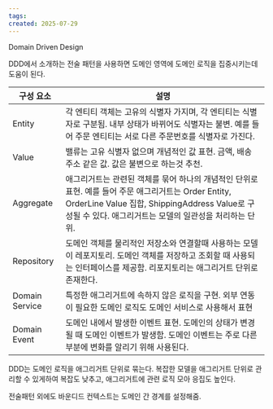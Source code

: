 ```yaml
---
tags: 
created: 2025-07-29
---
```

Domain Driven Design

DDD에서 소개하는 전술 패턴을 사용하면 도메인 영역에 도메인 로직을 집중시키는데 도움이 된다.


| 구성 요소          | 설명                                                                                                                                             |
| -------------- | ---------------------------------------------------------------------------------------------------------------------------------------------- |
| Entity         | 각 엔티티 객체는 고유의 식별자 가지며, 각 엔티티는 식별자로 구분됨. 내부 상태가 바뀌어도 식별자는 불변. 예를 들어 주문 엔티티는 서로 다른 주문번호를 식별자로 가진다.                                               |
| Value          | 밸류는 고유 식별자 없으며 개념적인 값 표현. 금액, 배송 주소 같은 값. 값은 불변으로 하는것 추천.                                                                                      |
| Aggregate      | 애그리거트는 관련된 객체를 묶어 하나의 개념적인 단위로 표현. 예를 들어 주문 애그리거트는 Order Entity, OrderLine Value 집합, ShippingAddress Value로 구성될 수 있다. 애그리거트는 모델의 일관성을 처리하는 단위. |
| Repository     | 도메인 객체를 물리적인 저장소와 연결할때 사용하는 모델이 레포지토리. 도메인 객체를 저장하고 조회할 때 사용되는 인터페이스를 제공함. 리포지토리는 애그리거트 단위로 존재한다.                                              |
| Domain Service | 특정한 애그리거트에 속하지 않은 로직을 구현. 외부 연동이 필요한 도메인 로직도 도메인 서비스로 사용해서 표현                                                                                  |
| Domain Event   | 도메인 내에서 발생한 이벤트 표현. 도메인의 상태가 변경될 때 도메인 이벤트가 발생함. 도메인 이벤트는 주로 다른 부분에 변화를 알리기 위해 사용된다.                                                           |
DDD는 도메인 로직을 애그리거트 단위로 묶는다. 복잡한 모델을 애그리거트 단위로 관리할 수 있게하여 복잡도 낮추고, 애그리거트에 관련 로직 모아 응집도 높인다.

전술패턴 외에도 바운디드 컨텍스트는 도메인 간 경계를 설정해줌.